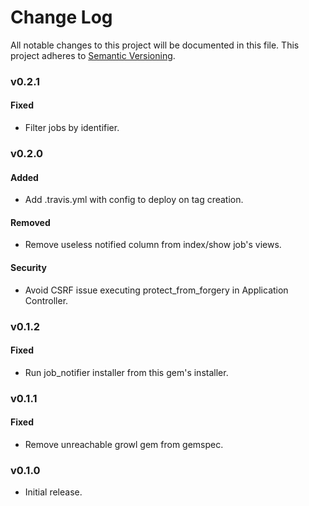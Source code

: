 # Change Log
All notable changes to this project will be documented in this file.
This project adheres to [Semantic Versioning](http://semver.org/).

### v0.2.1

#### Fixed

- Filter jobs by identifier.

### v0.2.0

#### Added

- Add .travis.yml with config to deploy on tag creation.

#### Removed

- Remove useless notified column from index/show job's views.

#### Security

- Avoid CSRF issue executing protect_from_forgery in Application Controller.

### v0.1.2

#### Fixed

- Run job_notifier installer from this gem's installer.

### v0.1.1

#### Fixed

- Remove unreachable growl gem from gemspec.

### v0.1.0

- Initial release.
